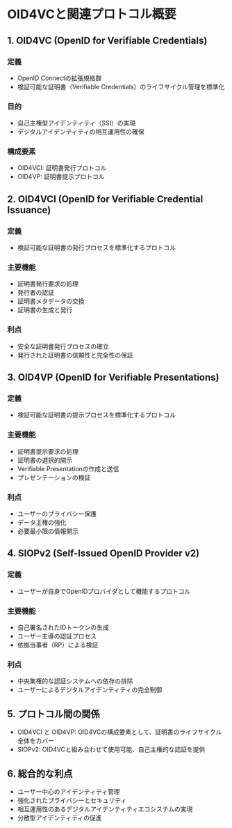 # OID4VCと関連プロトコル概要

## 1. OID4VC (OpenID for Verifiable Credentials)

### 定義
- OpenID Connectの拡張規格群
- 検証可能な証明書（Verifiable Credentials）のライフサイクル管理を標準化

### 目的
- 自己主権型アイデンティティ（SSI）の実現
- デジタルアイデンティティの相互運用性の確保

### 構成要素
- OID4VCI: 証明書発行プロトコル
- OID4VP: 証明書提示プロトコル

## 2. OID4VCI (OpenID for Verifiable Credential Issuance)

### 定義
- 検証可能な証明書の発行プロセスを標準化するプロトコル

### 主要機能
- 証明書発行要求の処理
- 発行者の認証
- 証明書メタデータの交換
- 証明書の生成と発行

### 利点
- 安全な証明書発行プロセスの確立
- 発行された証明書の信頼性と完全性の保証

## 3. OID4VP (OpenID for Verifiable Presentations)

### 定義
- 検証可能な証明書の提示プロセスを標準化するプロトコル

### 主要機能
- 証明書提示要求の処理
- 証明書の選択的開示
- Verifiable Presentationの作成と送信
- プレゼンテーションの検証

### 利点
- ユーザーのプライバシー保護
- データ主権の強化
- 必要最小限の情報開示

## 4. SIOPv2 (Self-Issued OpenID Provider v2)

### 定義
- ユーザーが自身でOpenIDプロバイダとして機能するプロトコル

### 主要機能
- 自己署名されたIDトークンの生成
- ユーザー主導の認証プロセス
- 依拠当事者（RP）による検証

### 利点
- 中央集権的な認証システムへの依存の排除
- ユーザーによるデジタルアイデンティティの完全制御

## 5. プロトコル間の関係

- OID4VCI と OID4VP: OID4VCの構成要素として、証明書のライフサイクル全体をカバー
- SIOPv2: OID4VCと組み合わせて使用可能、自己主権的な認証を提供

## 6. 総合的な利点

- ユーザー中心のアイデンティティ管理
- 強化されたプライバシーとセキュリティ
- 相互運用性のあるデジタルアイデンティティエコシステムの実現
- 分散型アイデンティティの促進
